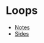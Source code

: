 # Loops
* [Notes](https://cs50.harvard.edu/python/2022/notes/2/)
* [Sides](https://cdn.cs50.net/python/2022/x/lectures/2/lecture2.pdf)